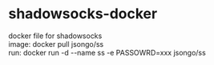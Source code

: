 # shadowsocks-docker  
docker file for shadowsocks  
image: docker pull jsongo/ss  
run: docker run -d --name ss -e PASSOWRD=xxx jsongo/ss  

